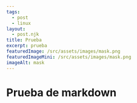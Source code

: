 ```yaml
---
tags:
  - post
  - linux
layout:
  - post.njk
title: Prueba
excerpt: prueba
featuredImage: /src/assets/images/mask.png
featuredImageMini: /src/assets/images/mask.png
imageAlt: mask
---
```

# Prueba de markdown